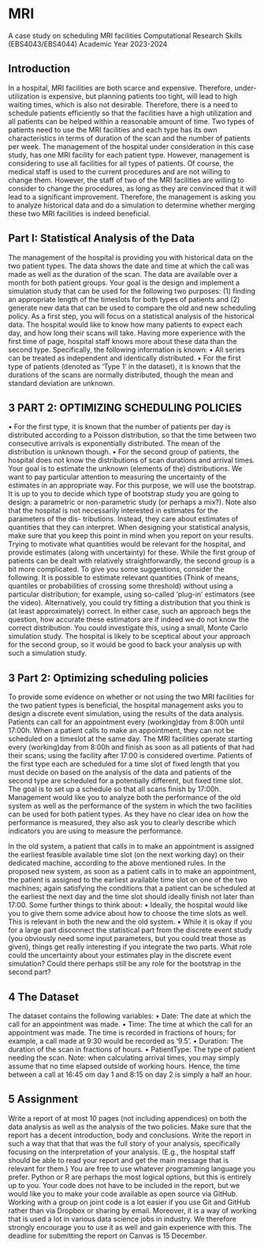 # MRI

A case study on scheduling MRI facilities
Computational Research Skills (EBS4043/EBS4044)
Academic Year 2023-2024


## Introduction
In a hospital, MRI facilities are both scarce and expensive. Therefore, under-utilization is expensive,
but planning patients too tight, will lead to high waiting times, which is also not desirable. Therefore,
there is a need to schedule patients efficiently so that the facilities have a high utilization and all
patients can be helped within a reasonable amount of time.
Two types of patients need to use the MRI facilities and each type has its own characteristics
in terms of duration of the scan and the number of patients per week. The management of the
hospital under consideration in this case study, has one MRI facility for each patient type. However,
management is considering to use all facilities for all types of patients. Of course, the medical staff
is used to the current procedures and are not willing to change them. However, the staff of two of
the MRI facilities are willing to consider to change the procedures, as long as they are convinced that
it will lead to a significant improvement.
Therefore, the management is asking you to analyze historical data and do a simulation to
determine whether merging these two MRI facilities is indeed beneficial.

## Part I: Statistical Analysis of the Data
The management of the hospital is providing you with historical data on the two patient types. The
data shows the date and time at which the call was made as well as the duration of the scan. The
data are available over a month for both patient groups.
Your goal is the design and implement a simulation study that can be used for the following
two purposes: (1) finding an appropriate length of the timeslots for both types of patients and (2)
generate new data that can be used to compare the old and new scheduling policy.
As a first step, you will focus on a statistical analysis of the historical data. The hospital would
like to know how many patients to expect each day, and how long their scans will take. Having more
experience with the first time of page, hospital staff knows more about these data than the second
type.
Specifically, the following information is known:
• All series can be treated as independent and identically distributed.
• For the first type of patients (denoted as ‘Type 1’ in the dataset), it is known that the durations
of the scans are normally distributed, though the mean and standard deviation are unknown.

## 3 PART 2: OPTIMIZING SCHEDULING POLICIES
• For the first type, it is known that the number of patients per day is distributed according
to a Poisson distribution, so that the time between two consecutive arrivals is exponentially
distributed. The mean of the distribution is unknown though.
• For the second group of patients, the hospital does not know the distributions of scan durations
and arrival times.
Your goal is to estimate the unknown (elements of the) distributions. We want to pay particular
attention to measuring the uncertainty of the estimates in an appropriate way. For this purpose, we
will use the bootstrap. It is up to you to decide which type of bootstrap study you are going to
design: a parametric or non-parametric study (or perhaps a mix?).
Note also that the hospital is not necessarily interested in estimates for the parameters of the dis-
tributions. Instead, they care about estimates of quantities that they can interpret. When designing
your statistical analysis, make sure that you keep this point in mind when you report on your results.
Trying to motivate what quantities would be relevant for the hospital, and provide estimates (along
with uncertainty) for these.
While the first group of patients can be dealt with relatively straightforwardly, the second group
is a bit more complicated. To give you some suggestions, consider the following. It is possible to
estimate relevant quantities (Think of means, quantiles or probabilities of crossing some threshold)
without using a particular distribution; for example, using so-called ‘plug-in’ estimators (see the
video). Alternatively, you could try fitting a distribution that you think is (at least approximately)
correct. In either case, such an approach begs the question, how accurate these estimators are if
indeed we do not know the correct distribution. You could investigate this, using a small, Monte
Carlo simulation study. The hospital is likely to be sceptical about your approach for the second
group, so it would be good to back your analysis up with such a simulation study.

## 3 Part 2: Optimizing scheduling policies
To provide some evidence on whether or not using the two MRI facilities for the two patient types is
beneficial, the hospital management asks you to design a discrete event simulation, using the results
of the data analysis.
Patients can call for an appointment every (working)day from 8:00h until 17:00h. When a patient
calls to make an appointment, they can not be scheduled on a timeslot at the same day. The MRI
facilities operate starting every (working)day from 8:00h and finish as soon as all patients of that
had their scans; using the facility after 17:00 is considered overtime.
Patients of the first type each are scheduled for a time slot of fixed length that you must decide
on based on the analysis of the data and patients of the second type are scheduled for a potentially
different, but fixed time slot. The goal is to set up a schedule so that all scans finish by 17:00h.
Management would like you to analyze both the performance of the old system as well as the
performance of the system in which the two facilities can be used for both patient types. As they
have no clear idea on how the performance is measured, they also ask you to clearly describe which
indicators you are using to measure the performance.

In the old system, a patient that calls in to make an appointment is assigned the earliest feasible
available time slot (on the next working day) on their dedicated machine, according to the above
mentioned rules.
In the proposed new system, as soon as a patient calls in to make an appointment, the patient is
assigned to the earliest available time slot on one of the two machines; again satisfying the conditions
that a patient can be scheduled at the earliest the next day and the time slot should ideally finish
not later than 17:00.
Some further things to think about:
• Ideally, the hospital would like you to give them some advice about how to choose the time
slots as well. This is relevant in both the new and the old system.
• While it is okay if you for a large part disconnect the statistical part from the discrete event
study (you obviously need some input parameters, but you could treat those as given), things
get really interesting if you integrate the two parts. What role could the uncertainty about
your estimates play in the discrete event simulation? Could there perhaps still be any role for
the bootstrap in the second part?

## 4 The Dataset
The dataset contains the following variables:
• Date: The date at which the call for an appointment was made.
• Time: The time at which the call for an appointment was made. The time is recorded in
fractions of hours; for example, a call made at 9:30 would be recorded as ‘9.5’.
• Duration: The duration of the scan in fractions of hours.
• PatientType: The type of patient needing the scan.
Note: when calculating arrival times, you may simply assume that no time elapsed outside of working
hours. Hence, the time between a call at 16:45 om day 1 and 8:15 on day 2 is simply a half an hour.

## 5 Assignment
Write a report of at most 10 pages (not including appendices) on both the data analysis as well
as the analysis of the two policies. Make sure that the report has a decent introduction, body
and conclusions. Write the report in such a way that that that was the full story of your analysis,
specifically focusing on the interpretation of your analysis. (E.g., the hospital staff should be able to
read your report and get the main message that is relevant for them.)
You are free to use whatever programming language you prefer. Python or R are perhaps the
most logical options, but this is entirely up to you. Your code does not have to be included in the
report, but we would like you to make your code available as open source via GitHub. Working with
a group on joint code is a lot easier if you use Git and GitHub rather than via Dropbox or sharing
by email. Moreover, it is a way of working that is used a lot in various data science jobs in industry.
We therefore strongly encourage you to use it as well and gain experience with this.
The deadline for submitting the report on Canvas is 15 December.

